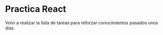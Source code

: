 # Practica React

Volvi a realizar la lista de tareas para reforzar conocimientos pasados unos dias.
